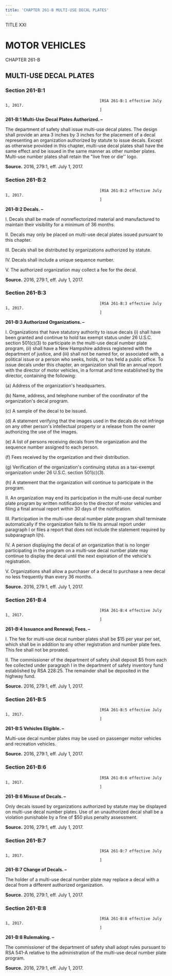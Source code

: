 ```yaml
---
title: 'CHAPTER 261-B MULTI-USE DECAL PLATES'
---
```


TITLE XXI
                                             
MOTOR VEHICLES
==============

CHAPTER 261-B
                                             
MULTI-USE DECAL PLATES
----------------------

### Section 261-B:1


                                             


                                             [RSA 261-B:1 effective July 1, 2017.
                                             ]

 **261-B:1 Multi-Use Decal Plates Authorized. –**
                                             
 The department of safety shall issue multi-use decal plates. The
design shall provide an area 3 inches by 3 inches for the placement of a
decal representing an organization authorized by statute to issue
decals. Except as otherwise provided in this chapter, multi-use decal
plates shall have the same effect and be issued in the same manner as
other number plates. Multi-use number plates shall retain the "live free
or die'' logo.

**Source.** 2016, 279:1, eff. July 1, 2017.

### Section 261-B:2


                                             


                                             [RSA 261-B:2 effective July 1, 2017.
                                             ]

 **261-B:2 Decals. –**
                                             
 I. Decals shall be made of nonreflectorized material and
manufactured to maintain their visibility for a minimum of 36 months.
                                             
 II. Decals may only be placed on multi-use decal plates issued
pursuant to this chapter.
                                             
 III. Decals shall be distributed by organizations authorized by
statute.
                                             
 IV. Decals shall include a unique sequence number.
                                             
 V. The authorized organization may collect a fee for the decal.

**Source.** 2016, 279:1, eff. July 1, 2017.

### Section 261-B:3


                                             


                                             [RSA 261-B:3 effective July 1, 2017.
                                             ]

 **261-B:3 Authorized Organizations. –**
                                             
 I. Organizations that have statutory authority to issue decals (i)
shall have been granted and continue to hold tax exempt status under 26
U.S.C. section 501(c)(3) to participate in the multi-use decal number
plate program, (ii) shall have a New Hampshire address registered with
the department of justice, and (iii) shall not be named for, or
associated with, a political issue or a person who seeks, holds, or has
held a public office. To issue decals under this chapter, an
organization shall file an annual report with the director of motor
vehicles, in a format and time established by the director, containing
the following:
                                             
 (a) Address of the organization's headquarters.
                                             
 (b) Name, address, and telephone number of the coordinator of the
organization's decal program.
                                             
 (c) A sample of the decal to be issued.
                                             
 (d) A statement verifying that the images used in the decals do
not infringe on any other person's intellectual property or a release
from the owner authorizing the use of the images.
                                             
 (e) A list of persons receiving decals from the organization and
the sequence number assigned to each person.
                                             
 (f) Fees received by the organization and their distribution.
                                             
 (g) Verification of the organization's continuing status as a
tax-exempt organization under 26 U.S.C. section 501(c)(3).
                                             
 (h) A statement that the organization will continue to
participate in the program.
                                             
 II. An organization may end its participation in the multi-use decal
number plate program by written notification to the director of motor
vehicles and filing a final annual report within 30 days of the
notification.
                                             
 III. Participation in the multi-use decal number plate program shall
terminate automatically if the organization fails to file its annual
report under paragraph I or files a report that does not include the
statement required by subparagraph I(h).
                                             
 IV. A person displaying the decal of an organization that is no
longer participating in the program on a multi-use decal number plate
may continue to display the decal until the next expiration of the
vehicle's registration.
                                             
 V. Organizations shall allow a purchaser of a decal to purchase a
new decal no less frequently than every 36 months.

**Source.** 2016, 279:1, eff. July 1, 2017.

### Section 261-B:4


                                             


                                             [RSA 261-B:4 effective July 1, 2017.
                                             ]

 **261-B:4 Issuance and Renewal; Fees. –**
                                             
 I. The fee for multi-use decal number plates shall be 
                                             $15 per year
per set, which shall be in addition to any other registration and number
plate fees. This fee shall not be prorated.
                                             
 II. The commissioner of the department of safety shall deposit 
                                             $5
from each fee collected under paragraph I in the department of safety
inventory fund established by RSA 228:25. The remainder shall be
deposited in the highway fund.

**Source.** 2016, 279:1, eff. July 1, 2017.

### Section 261-B:5


                                             


                                             [RSA 261-B:5 effective July 1, 2017.
                                             ]

 **261-B:5 Vehicles Eligible. –**
                                             
 Multi-use decal number plates may be used on passenger motor
vehicles and recreation vehicles.

**Source.** 2016, 279:1, eff. July 1, 2017.

### Section 261-B:6


                                             


                                             [RSA 261-B:6 effective July 1, 2017.
                                             ]

 **261-B:6 Misuse of Decals. –**
                                             
 Only decals issued by organizations authorized by statute may be
displayed on multi-use decal number plates. Use of an unauthorized decal
shall be a violation punishable by a fine of 
                                             $50 plus penalty
assessment.

**Source.** 2016, 279:1, eff. July 1, 2017.

### Section 261-B:7


                                             


                                             [RSA 261-B:7 effective July 1, 2017.
                                             ]

 **261-B:7 Change of Decals. –**
                                             
 The holder of a multi-use decal number plate may replace a decal
with a decal from a different authorized organization.

**Source.** 2016, 279:1, eff. July 1, 2017.

### Section 261-B:8


                                             


                                             [RSA 261-B:8 effective July 1, 2017.
                                             ]

 **261-B:8 Rulemaking. –**
                                             
 The commissioner of the department of safety shall adopt rules
pursuant to RSA 541-A relative to the administration of the multi-use
decal number plate program.

**Source.** 2016, 279:1, eff. July 1, 2017.
